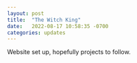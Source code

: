 ```yaml
---
layout: post
title:  "The Witch King"
date:   2022-08-17 10:58:35 -0700
categories: updates
---
```

Website set up, hopefully projects to follow.

[jekyll-docs]: https://jekyllrb.com/docs/home
[jekyll-gh]:   https://github.com/jekyll/jekyll
[jekyll-talk]: https://talk.jekyllrb.com/
